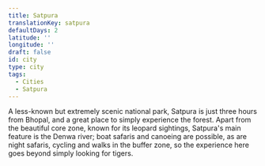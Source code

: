 ```yaml
---
title: Satpura
translationKey: satpura
defaultDays: 2
latitude: ''
longitude: ''
draft: false
id: city
type: city
tags:
  - Cities
  - Satpura
---
```

A less-known but extremely scenic national park, Satpura is just three hours from Bhopal, and a great place to simply experience the forest. Apart from the beautiful core zone, known for its leopard sightings, Satpura's main feature is the Denwa river; boat safaris and canoeing are possible, as are night safaris, cycling and walks in the buffer zone, so the experience here goes beyond simply looking for tigers.